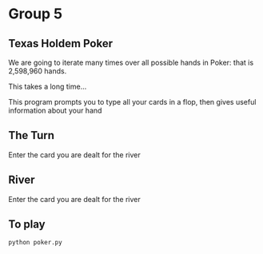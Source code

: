 # Group 5 
## Texas Holdem Poker

We are going to iterate many times over all possible hands in Poker: that is 2,598,960 hands.

This takes a long time...

This program prompts you to type all your cards
in a flop, then gives useful information about your hand

## The Turn 
Enter the card you are dealt for the river

## River
Enter the card you are dealt for the river


 ## To play

 ```python
 python poker.py
 ```
